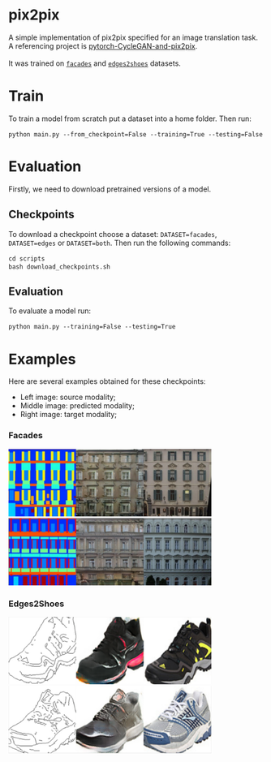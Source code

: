 # pix2pix

A simple implementation of pix2pix specified for an image translation task. A referencing project is [pytorch-CycleGAN-and-pix2pix](https://github.com/junyanz/pytorch-CycleGAN-and-pix2pix).
<br> <br>
It was trained on [`facades`](http://cmp.felk.cvut.cz/~tylecr1/facade/) and [`edges2shoes`](http://vision.cs.utexas.edu/projects/finegrained/utzap50k) datasets.

# Train

To train a model from scratch put a dataset into a home folder. Then run:
```
python main.py --from_checkpoint=False --training=True --testing=False
```

# Evaluation

Firstly, we need to download pretrained versions of a model.

## Checkpoints

To download a checkpoint choose a dataset: `DATASET=facades`, `DATASET=edges` or `DATASET=both`. Then run the following commands:
```
cd scripts
bash download_checkpoints.sh
```

## Evaluation

To evaluate a model run:
```
python main.py --training=False --testing=True
```

# Examples

Here are several examples obtained for these checkpoints:
- Left image: source modality;
- Middle image: predicted modality;
- Right image: target modality;

### Facades

<img src="images/pix2pix-1.png" width="400">
<img src="images/pix2pix-2.png" width="400">

### Edges2Shoes

<img src="images/pix2pix-3.png" width="400">
<img src="images/pix2pix-4.png" width="400">
